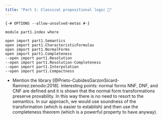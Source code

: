 ```yaml
---
title: "Part 1: Classical propositional logic 🚧"
---
```


```
{-# OPTIONS --allow-unsolved-metas #-}

module part1.index where

open import part1.Semantics
open import part1.CharacteristicFormulas
open import part1.NormalForms
open import part1.Completeness
--open import part1.Resolution
--open import part1.Resolution-Completeness
--open import part1.Interpolation
--open import part1.Compactness
```

* Mention the library [@Prieto-CubidesGarzonSicard-Ramirez:zenodo:2018]. Interesting points: normal forms NNF, DNF, and CNF are defined and it is shown that the normal form transformations preserve provability. In this way there is no need to resort to the semantics. In our approach, we would use soundness of the transformation (which is easier to establish) and then use the completeness theorem (which is a powerful property to have anyway).

